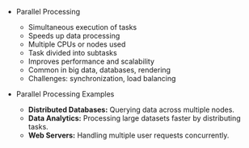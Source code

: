 - Parallel Processing

  - Simultaneous execution of tasks
  - Speeds up data processing
  - Multiple CPUs or nodes used
  - Task divided into subtasks
  - Improves performance and scalability
  - Common in big data, databases, rendering
  - Challenges: synchronization, load balancing

- Parallel Processing Examples
  - **Distributed Databases:** Querying data across multiple nodes.
  - **Data Analytics:** Processing large datasets faster by distributing tasks.
  - **Web Servers:** Handling multiple user requests concurrently.
